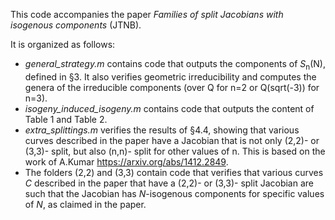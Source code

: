This code accompanies the paper _Families of split Jacobians with isogenous components_ (JTNB).

It is organized as follows:
- _general_strategy.m_ contains code that outputs the components of _S_<sub>n</sub>(N), defined in §3. It also verifies geometric irreducibility and computes the genera of the irreducible components (over Q for n=2 or Q(sqrt(-3)) for n=3). 
- _isogeny_induced_isogeny.m_ contains code that outputs the content of Table 1 and Table 2.
- _extra_splittings.m_ verifies the results of §4.4, showing that various curves described in the paper have a Jacobian that is not only (2,2)- or (3,3)- split, but also (n,n)- split for other values of n. This is based on the work of A.Kumar https://arxiv.org/abs/1412.2849.
- The folders (2,2) and (3,3) contain code that verifies that various curves _C_ described in the paper that have a (2,2)- or (3,3)- split Jacobian are such that the Jacobian has *N*-isogenous components for specific values of *N*, as claimed in the paper.
